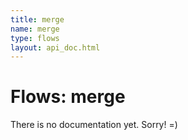 ```yaml
---
title: merge
name: merge
type: flows
layout: api_doc.html
---
```

# Flows: merge


There is no documentation yet. Sorry! =)

